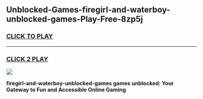 
## Unblocked-Games-firegirl-and-waterboy-unblocked-games-Play-Free-8zp5j
<h3>
<a href="https://premium76.site?title=firegirl-and-waterboy-unblocked-games&ref=20M">CLICK TO PLAY</a></h3>
<hr>

<h3>
<a href="https://premium76.site?title=firegirl-and-waterboy-unblocked-games&ref=20M">CLICK 2 PLAY</a>
  
</h3>

<a href="https://premium76.site?title=firegirl-and-waterboy-unblocked-games&ref=19M"><img src="https://clearcache.store/games.png"></a>


**firegirl-and-waterboy-unblocked-games games unblocked: Your Gateway to Fun and Accessible Online Gaming**
